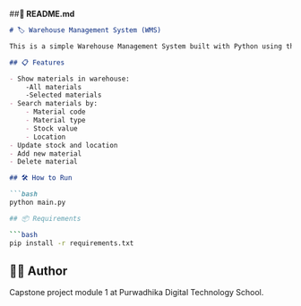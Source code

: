 ##**📘 README.md**

```markdown
# 🏷️ Warehouse Management System (WMS)

This is a simple Warehouse Management System built with Python using the terminal and the `tabulate` library.

## 📋 Features

- Show materials in warehouse:
    -All materials
    -Selected materials
- Search materials by:
    - Material code
    - Material type
    - Stock value
    - Location
- Update stock and location
- Add new material
- Delete material

## 🛠️ How to Run

```bash
python main.py

## 📦 Requirements

```bash
pip install -r requirements.txt
```

## 👩‍💻 Author

Capstone project module 1 at Purwadhika Digital Technology School.